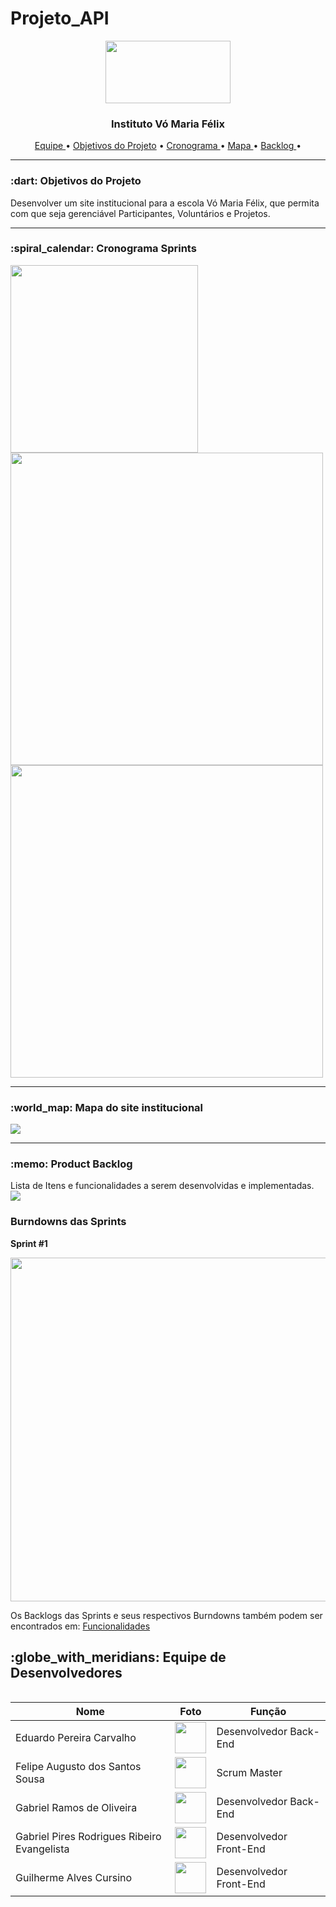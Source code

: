 # Projeto_API
<p align="center">
<img src="https://github.com/UniversalDevs/Projeto_API/blob/main/Imagens/logo.PNG?raw=true" width="200" height="100" />
  <h3 align="center">Instituto Vó Maria Félix</h3>
</p>  


<p align="center">
  <a href ="https://github.com/UniversalDevs/Projeto_API/blob/main/README.md#globe_with_meridians-equipe-de-desenvolvedores"> Equipe </a>  •
  <a href ="https://github.com/UniversalDevs/Projeto_API#-dart-objetivos-do-projeto"> Objetivos do Projeto</a>  • 
  <a href ="https://github.com/UniversalDevs/Projeto_API/blob/main/README.md#spiral_calendar-cronograma-sprints"> Cronograma </a>  • 
  <a href =""> Mapa </a>  • 
  <a href =""> Backlog </a>  • 
</p>
<hr>
<h3> :dart: Objetivos do Projeto</h2>
<p>Desenvolver um site institucional para a escola Vó Maria Félix, que permita com que seja gerenciável Participantes, Voluntários e Projetos.
<hr>

<h3>:spiral_calendar: Cronograma Sprints</h3>
<img src= "https://github.com/UniversalDevs/Projeto_API/blob/main/Imagens/Cronograma%20API.jpeg?raw=true" width="300"> 
<img src= "https://github.com/UniversalDevs/Projeto_API/blob/main/Documentos/SprintsCronograma/Slide1.PNG?raw=true"  width="500"> 
<img src= "https://github.com/UniversalDevs/Projeto_API/blob/main/Documentos/SprintsCronograma/Slide2.PNG?raw=true"  width="500"> 


<hr>

<h3>:world_map:	 Mapa do site institucional</h3>
<img src="https://user-images.githubusercontent.com/79916115/113313108-54076600-92e1-11eb-9100-d6fb3dd5ccf9.png"/>
<hr>

<h3>:memo: Product Backlog</h3>
<p>Lista de Itens e funcionalidades a serem desenvolvidas e implementadas.
<img src="https://github.com/UniversalDevs/Projeto_API/blob/main/Documentos/BacklogTotal.PNG?raw=true">
<h3> Burndowns das Sprints</h3>
<p><strong>Sprint #1</strong></p>
<img src="https://github.com/UniversalDevs/Projeto_API/blob/main/Documentos/Burndowns/BurndownSprint%231.png" width="550"/>
<p> Os Backlogs das Sprints e seus respectivos Burndowns também podem ser encontrados em: <a href="https://github.com/UniversalDevs/Projeto_API/blob/main/Documentos/ProductBacklog_BacklogsSprint_BurndownsSprint.xlsx">Funcionalidades</a></p>

































<h2>:globe_with_meridians: Equipe de Desenvolvedores</h2>
  <table align="left">
    <thead>
      <th>Nome</th>
      <th>Foto</th>
      <th>Função</th>
    </thead>
    <tbody>
     <tr>
      <td>Eduardo Pereira Carvalho</tb>
        <td>
          <img src= "https://github.com/UniversalDevs/Projeto_API/blob/main/Imagens/Fotos%20Equipe/Eduardo.jpeg?raw=true" width="50px">
        </td>
      <td>Desenvolvedor Back-End</td>
     </tr>
     <tr>
      <td>Felipe Augusto dos Santos Sousa</tb>
        <td>
          <img src= "https://github.com/UniversalDevs/Projeto_API/blob/main/Imagens/Fotos%20Equipe/Felipe.jpg?raw=true" width="50px">
        </td>
        <td>Scrum Master</td>
     </tr>
     <tr>
      <td>Gabriel Ramos de Oliveira</tb>
        <td>
          <img src= "https://github.com/UniversalDevs/Projeto_API/blob/main/Imagens/Fotos%20Equipe/Ramos.jpeg?raw=true" width="50px">
        </td>
        <td>Desenvolvedor Back-End</td>
     </tr>
     <tr>
      <td>Gabriel Pires Rodrigues Ribeiro Evangelista</tb>
        <td>
          <img src= "https://github.com/UniversalDevs/Projeto_API/blob/main/Imagens/Fotos%20Equipe/Pires.jpeg?raw=true" width="50px">
        </td>
        <td>Desenvolvedor Front-End</td>
     </tr>
     <tr>
      <td>Guilherme Alves Cursino</tb>
        <td>
          <img src= "https://github.com/UniversalDevs/Projeto_API/blob/main/Imagens/Fotos%20Equipe/Guilherme.PNG?raw=true" width="50px">
        </td>
        <td>Desenvolvedor Front-End</td>
     </tr>
    </tbody>
  </table>






  
